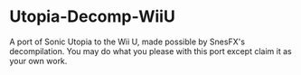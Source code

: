 # Utopia-Decomp-WiiU
A port of Sonic Utopia to the Wii U, made possible by SnesFX's decompilation.
You may do what you please with this port except claim it as your own work.
